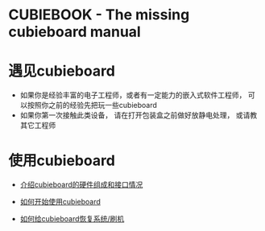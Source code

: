 CUBIEBOOK - The missing cubieboard manual
=========================================


# 遇见cubieboard

* 如果你是经验丰富的电子工程师，或者有一定能力的嵌入式软件工程师， 可
  以按照你之前的经验先把玩一些cubieboard  
* 如果你第一次接触此类设备， 请在打开包装盒之前做好放静电处理， 或请教
  其它工程师

# 使用cubieboard

* [介绍cubieboard的硬件组成和接口情况](introduction/introduction.md)

* [如何开始使用cubieboard](get_started/get_started.md)

* [如何给cubieboard恢复系统/刷机](update/update.md)
